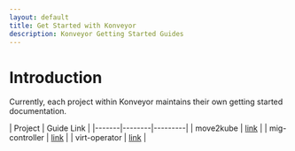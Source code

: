 ```yaml
---
layout: default
title: Get Started with Konveyor
description: Konveyor Getting Started Guides
---
```


# Introduction

Currently, each project within Konveyor maintains their own getting started documentation. 

| Project | Guide Link | 
|-------|--------|---------|
| move2kube | [link](https://github.com/konveyor/move2kube) |
| mig-controller | [link](https://github.com/konveyor/mig-controller) | 
| virt-operator | [link](https://github.com/konveyor/virt-operator) |
